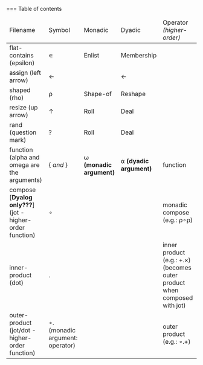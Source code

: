 === Table of contents

<table>
  <thead>
    <tr>
      <td>Filename</td>
      <td>Symbol</td>
      <td>Monadic</td>
      <td>Dyadic</td>
      <td>Operator <i>(higher-order)</i></td>
    </tr>
  </thead>
  <tbody>
    <tr>
      <td>flat-contains (epsilon)</td>
      <td>∊</td>
      <td>Enlist</td>
      <td>Membership</td>
      <td></td>
    </tr>
    <tr>
      <td>assign (left arrow)</td>
      <td>←</td>
      <td></td>
      <td>←</td>
      <td></td>
    </tr>
    <tr>
      <td>shaped (rho)</td>
      <td>⍴</td>
      <td>Shape-of</td>
      <td>Reshape</td>
      <td></td>
    </tr>
    <tr>
      <td>resize (up arrow)</td>
      <td>↑</td>
      <td>Roll</td>
      <td>Deal</td>
      <td></td>
    </tr>
    <tr>
      <td>rand (question mark)</td>
      <td>?</td>
      <td>Roll</td>
      <td>Deal</td>
      <td></td>
    </tr>
    <tr>
      <td>function (alpha and omega are the arguments)</td>
      <td>{ <i>and</i> }</td>
      <td>⍵ <b>(monadic argument)</b></td>
      <td>⍺ <b>(dyadic argument)</b></td>
      <td>function</td>
    </tr>
    <tr>
      <td>compose [<b>Dyalog only???</b>] (jot - higher-order function)</td>
      <td>∘</td>
      <td></td>
      <td></td>
      <td>monadic compose (e.g.: ⍴∘⍴)</td>
    </tr>
    <tr>
      <td>inner-product (dot)</td>
      <td>.</td>
      <td></td>
      <td></td>
      <td>inner product (e.g.: +.×)(becomes outer product when composed with jot)</td>
    </tr>
    <tr>
      <td>outer-product (jot/dot - higher-order function)</td>
      <td>∘. (monadic argument: operator)</td>
      <td></td>
      <td></td>
      <td>outer product (e.g.: ∘.+)</td>
    </tr>
  </tbody>
</table>
